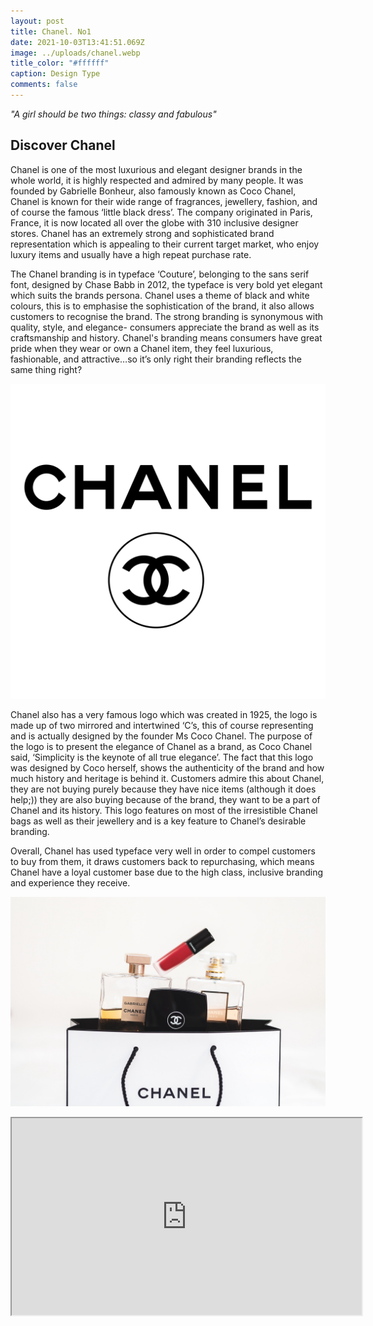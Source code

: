 ```yaml
---
layout: post
title: Chanel. No1
date: 2021-10-03T13:41:51.069Z
image: ../uploads/chanel.webp
title_color: "#ffffff"
caption: Design Type
comments: false
---
```

*"A girl should be two things: classy and fabulous"*

## **Discover Chanel**

Chanel is one of the most luxurious and elegant designer brands in the whole world, it is highly respected and admired by many people. It was founded by Gabrielle Bonheur, also famously known as Coco Chanel, Chanel is known for their wide range of fragrances, jewellery, fashion, and of course the famous ‘little black dress’. The company originated in Paris, France, it is now located all over the globe with 310 inclusive designer stores. Chanel has an extremely strong and sophisticated brand representation which is appealing to their current target market, who enjoy luxury items and usually have a high repeat purchase rate.

The Chanel branding is in typeface ‘Couture’, belonging to the sans serif font, designed by Chase Babb in 2012, the typeface is very bold yet elegant which suits the brands persona. Chanel uses a theme of black and white colours, this is to emphasise the sophistication of the brand, it also allows customers to recognise the brand. The strong branding is synonymous with quality, style, and elegance- consumers appreciate the brand as well as its craftsmanship and history. Chanel's branding means consumers have great pride when they wear or own a Chanel item, they feel luxurious, fashionable, and attractive…so it’s only right their branding reflects the same thing right?

![](../uploads/chanel-1.svg)

Chanel also has a very famous logo which was created in 1925, the logo is made up of two mirrored and intertwined ‘C’s, this of course representing and is actually designed by the founder Ms Coco Chanel. The purpose of the logo is to present the elegance of Chanel as a brand, as Coco Chanel said, ‘Simplicity is the keynote of all true elegance’. The fact that this logo was designed by Coco herself, shows the authenticity of the brand and how much history and heritage is behind it. Customers admire this about Chanel, they are not buying purely because they have nice items (although it does help;)) they are also buying because of the brand, they want to be a part of Chanel and its history. This logo features on most of the irresistible Chanel bags as well as their jewellery and is a key feature to Chanel’s desirable branding.

Overall, Chanel has used typeface very well in order to compel customers to buy from them, it draws customers back to repurchasing, which means Chanel have a loyal customer base due to the high class, inclusive branding and experience they receive.

![](../uploads/laura-chouette-ysw72yay2a4-unsplash.jpg)

<div class="video-box"><iframe width="560" height="315" src="https://www.youtube.com/embed/watch?v=2G88zqPxJ00?rel=0" allow="accelerometer; autoplay; encrypted-media; gyroscope; picture-in-picture" allowfullscreen></iframe></div>